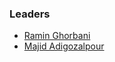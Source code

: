 ### Leaders

* [Ramin Ghorbani](mailto:[ramin.ghorbani@owasp.org])
* [Majid Adigozalpour](mailto:majid.adigozalpour@owasp.org)
